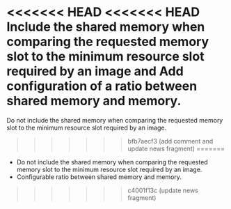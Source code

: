 <<<<<<< HEAD
<<<<<<< HEAD
Include the shared memory when comparing the requested memory slot to the minimum resource slot required by an image and Add configuration of a ratio between shared memory and memory.
=======
Do not include the shared memory when comparing the requested memory slot to the minimum resource slot required by an image.
>>>>>>> bfb7aecf3 (add comment and update news fragment)
=======
* Do not include the shared memory when comparing the requested memory slot to the minimum resource slot required by an image.
* Configurable ratio between shared memory and memory.
>>>>>>> c4001f13c (update news fragment)
